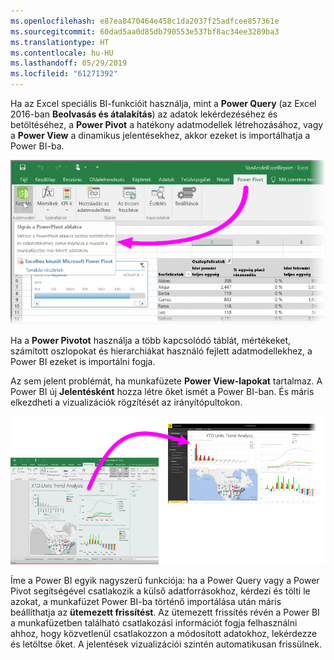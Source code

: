 ```yaml
---
ms.openlocfilehash: e87ea8470464e458c1da2037f25adfcee857361e
ms.sourcegitcommit: 60dad5aa0d85db790553e537bf8ac34ee3289ba3
ms.translationtype: HT
ms.contentlocale: hu-HU
ms.lasthandoff: 05/29/2019
ms.locfileid: "61271392"
---
```

Ha az Excel speciális BI-funkcióit használja, mint a **Power Query** (az Excel 2016-ban **Beolvasás és átalakítás**) az adatok lekérdezéséhez és betöltéséhez, a **Power Pivot** a hatékony adatmodellek létrehozásához, vagy a **Power View** a dinamikus jelentésekhez, akkor ezeket is importálhatja a Power BI-ba.

![](media/5-3-import-powerpivot-powerview/5-3_1.png)

Ha a **Power Pivotot** használja a több kapcsolódó táblát, mértékeket, számított oszlopokat és hierarchiákat használó fejlett adatmodellekhez, a Power BI ezeket is importálni fogja.

Az sem jelent problémát, ha munkafüzete **Power View-lapokat** tartalmaz. A Power BI új **Jelentésként** hozza létre őket ismét a Power BI-ban. És máris elkezdheti a vizualizációk rögzítését az irányítópultokon.

![](media/5-3-import-powerpivot-powerview/5-3_2.png)

Íme a Power BI egyik nagyszerű funkciója: ha a Power Query vagy a Power Pivot segítségével csatlakozik a külső adatforrásokhoz, kérdezi és tölti le azokat, a munkafüzet Power BI-ba történő importálása után máris beállíthatja az **ütemezett frissítést**. Az ütemezett frissítés révén a Power BI a munkafüzetben található csatlakozási információt fogja felhasználni ahhoz, hogy közvetlenül csatlakozzon a módosított adatokhoz, lekérdezze és letöltse őket. A jelentések vizualizációi szintén automatikusan frissülnek.

